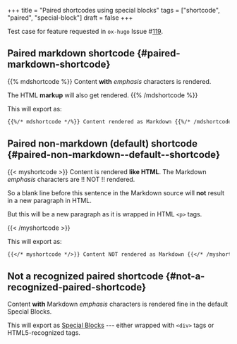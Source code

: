 +++
title = "Paired shortcodes using special blocks"
tags = ["shortcode", "paired", "special-block"]
draft = false
+++

Test case for feature requested in `ox-hugo` Issue #[119](https://github.com/kaushalmodi/ox-hugo/issues/119).


## Paired markdown shortcode {#paired-markdown-shortcode}

{{% mdshortcode %}}
Content **with** _emphasis_ characters is rendered.

The HTML <b>markup</b> will also get rendered.
{{% /mdshortcode %}}

This will export as:

```md
{{%/* mdshortcode */%}} Content rendered as Markdown {{%/* /mdshortcode */%}}
```


## Paired non-markdown (default) shortcode {#paired-non-markdown--default--shortcode}

{{< myshortcode >}}
Content is rendered <b>like HTML</b>. The Markdown _emphasis_
characters are !! NOT !! rendered.

So a blank line before this sentence in the Markdown source will
<b>not</b> result in a new paragraph in HTML. <p>But this will be a
new paragraph as it is wrapped in HTML <code>&lt;p&gt;</code>
tags.</p>
{{< /myshortcode >}}

This will export as:

```md
{{</* myshortcode */>}} Content NOT rendered as Markdown {{</* /myshortcode */>}}
```


## Not a recognized paired shortcode {#not-a-recognized-paired-shortcode}

<div class="foo">
<div></div>

Content **with** Markdown _emphasis_ characters is rendered fine in the
default Special Blocks.
</div>

This will export as [Special Blocks](/posts/special-blocks) --- either wrapped with `<div>`
tags or HTML5-recognized tags.
